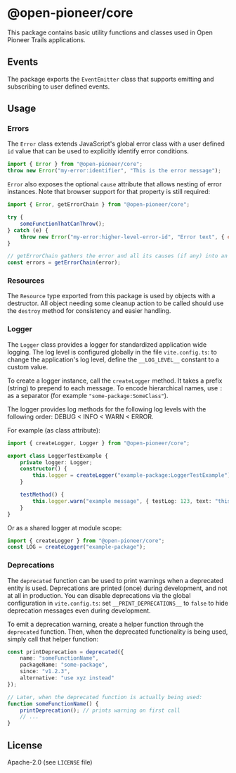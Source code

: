 # @open-pioneer/core

This package contains basic utility functions and classes used in Open Pioneer Trails applications.

## Events

The package exports the `EventEmitter` class that supports emitting and subscribing to user defined events.

## Usage

### Errors

The `Error` class extends JavaScript's global error class with a user defined `id` value that
can be used to explicitly identify error conditions.

```js
import { Error } from "@open-pioneer/core";
throw new Error("my-error:identifier", "This is the error message");
```

`Error` also exposes the optional `cause` attribute that allows nesting of error instances.
Note that browser support for that property is still required:

```js
import { Error, getErrorChain } from "@open-pioneer/core";

try {
    someFunctionThatCanThrow();
} catch (e) {
    throw new Error("my-error:higher-level-error-id", "Error text", { cause: e });
}

// getErrorChain gathers the error and all its causes (if any) into an array:
const errors = getErrorChain(error);
```

### Resources

The `Resource` type exported from this package is used by objects with a destructor.
All object needing some cleanup action to be called should use the `destroy` method for consistency and easier handling.

### Logger

The `Logger` class provides a logger for standardized application wide logging.
The log level is configured globally in the file `vite.config.ts`: to change the application's log level,
define the `__LOG_LEVEL__` constant to a custom value.

To create a logger instance, call the `createLogger` method.
It takes a prefix (string) to prepend to each message.
To encode hierarchical names, use `:` as a separator (for example `"some-package:SomeClass"`).

The logger provides log methods for the following log levels with the following order: DEBUG < INFO < WARN < ERROR.

For example (as class attribute):

```ts
import { createLogger, Logger } from "@open-pioneer/core";

export class LoggerTestExample {
    private logger: Logger;
    constructor() {
        this.logger = createLogger("example-package:LoggerTestExample");
    }

    testMethod() {
        this.logger.warn("example message", { testLog: 123, text: "this is a text" });
    }
}
```

Or as a shared logger at module scope:

```ts
import { createLogger } from "@open-pioneer/core";
const LOG = createLogger("example-package");
```

### Deprecations

The `deprecated` function can be used to print warnings when a deprecated entity is used.
Deprecations are printed (once) during development, and not at all in production.
You can disable deprecations via the global configuration in `vite.config.ts`: set `__PRINT_DEPRECATIONS__` to `false` to hide deprecation messages even during development.

To emit a deprecation warning, create a helper function through the `deprecated` function.
Then, when the deprecated functionality is being used, simply call that helper function:

```ts
const printDeprecation = deprecated({
    name: "someFunctionName",
    packageName: "some-package",
    since: "v1.2.3",
    alternative: "use xyz instead"
});

// Later, when the deprecated function is actually being used:
function someFunctionName() {
    printDeprecation(); // prints warning on first call
    // ...
}
```

## License

Apache-2.0 (see `LICENSE` file)
